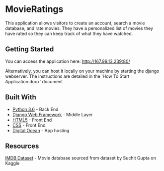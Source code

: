 # MovieRatings

This application allows visitors to create an account, search a movie database, and rate movies. They have a personalized list of movies they have rated so they can keep track of what they have watched.

## Getting Started

You can access the application here: http://167.99.13.239:80/

Alternatively, you can host it locally on your machine by starting the django webserver. The instructions are detailed in the 'How To Start Application.docx' document


## Built With

* [Python 3.6](https://www.python.org/) - Back End
* [Django Web Framework](https://www.djangoproject.com/) - Middle Layer
* [HTML5](https://www.w3.org/TR/html5/) - Front End
* [CSS](https://www.w3.org/TR/CSS/#css) - Front End
* [Digital Ocean](https://www.digitalocean.com/) - App hosting

## Resources
[IMDB Dataset](https://www.kaggle.com/suchitgupta60/imdb-data) - Movie database sourced from dataset by Suchit Gupta on Kaggle
